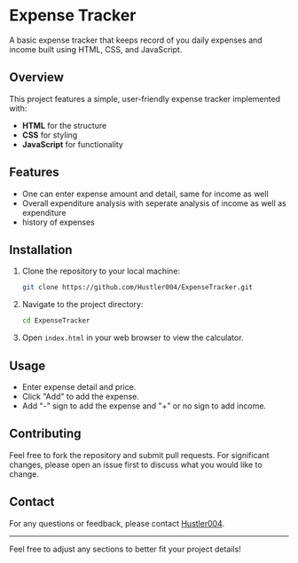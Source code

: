 
# Expense Tracker

A basic expense tracker that keeps record of you daily expenses and income built using HTML, CSS, and JavaScript.

## Overview

This project features a simple, user-friendly expense tracker implemented with:
- **HTML** for the structure
- **CSS** for styling
- **JavaScript** for functionality

## Features

- One can enter expense amount and detail, same for income as well
- Overall expenditure analysis with seperate analysis of income as well as expenditure
- history of expenses

## Installation

1. Clone the repository to your local machine:
    ```bash
    git clone https://github.com/Hustler004/ExpenseTracker.git
    ```
2. Navigate to the project directory:
    ```bash
    cd ExpenseTracker
    ```
3. Open `index.html` in your web browser to view the calculator.

## Usage

- Enter expense detail and price.
- Click "Add" to add the expense.
- Add "-" sign to add the expense and "+" or no sign to add income.

## Contributing

Feel free to fork the repository and submit pull requests. For significant changes, please open an issue first to discuss what you would like to change.


## Contact

For any questions or feedback, please contact [Hustler004](agamagarwal004@gmail.com).

---

Feel free to adjust any sections to better fit your project details!
